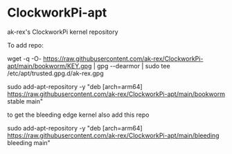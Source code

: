 # ClockworkPi-apt
 ak-rex's ClockworkPi kernel repository

To add repo:

wget -q -O- https://raw.githubusercontent.com/ak-rex/ClockworkPi-apt/main/bookworm/KEY.gpg | gpg --dearmor | sudo tee /etc/apt/trusted.gpg.d/ak-rex.gpg

sudo add-apt-repository -y "deb [arch=arm64] https://raw.githubusercontent.com/ak-rex/ClockworkPi-apt/main/bookworm stable main"

to get the bleeding edge kernel also add this repo

sudo add-apt-repository -y "deb [arch=arm64] https://raw.githubusercontent.com/ak-rex/ClockworkPi-apt/main/bleeding bleeding main"